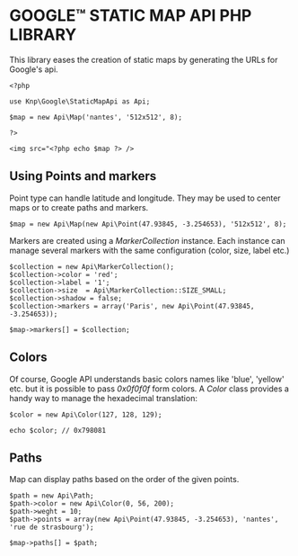 GOOGLE™ STATIC MAP API PHP LIBRARY
==================================

This library eases the creation of static maps by generating the URLs for Google's api.

    <?php

    use Knp\Google\StaticMapApi as Api;

    $map = new Api\Map('nantes', '512x512', 8);

    ?>

    <img src="<?php echo $map ?> />

Using Points and markers
------------------------

Point type can handle latitude and longitude. They may be used to center maps or to create paths and markers. 

    $map = new Api\Map(new Api\Point(47.93845, -3.254653), '512x512', 8);

Markers are created using a *MarkerCollection* instance. Each instance can manage several markers with the same configuration (color, size, label etc.)

    $collection = new Api\MarkerCollection();
    $collection->color = 'red';
    $collection->label = '1';
    $collection->size  = Api\MarkerCollection::SIZE_SMALL;
    $collection->shadow = false;
    $collection->markers = array('Paris', new Api\Point(47.93845, -3.254653));

    $map->markers[] = $collection;

Colors
------

Of course, Google API understands basic colors names like 'blue', 'yellow' etc. but it is possible to pass *0x0f0f0f* form colors. A *Color* class provides a handy way to manage the hexadecimal translation:

    $color = new Api\Color(127, 128, 129);

    echo $color; // 0x798081

Paths
-----

Map can display paths based on the order of the given points.

    $path = new Api\Path;
    $path->color = new Api\Color(0, 56, 200);
    $path->weght = 10;
    $path->points = array(new Api\Point(47.93845, -3.254653), 'nantes', 'rue de strasbourg');

    $map->paths[] = $path;

